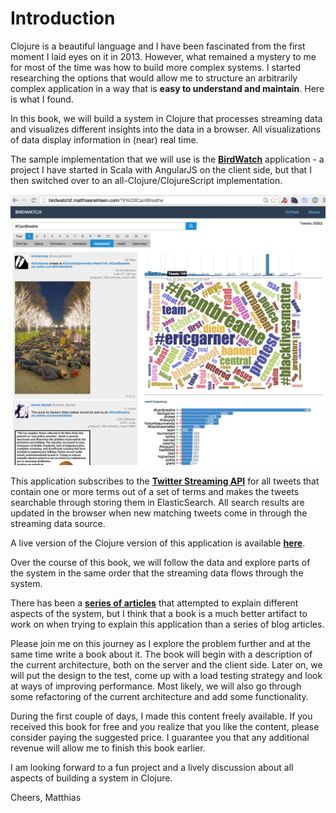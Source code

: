 # Introduction

Clojure is a beautiful language and I have been fascinated from the first moment I laid eyes on it in 2013. However, what remained a mystery to me for most of the time was how to build more complex systems. I started researching the options that would allow me to structure an arbitrarily complex application in a way that is **easy to understand and maintain**. Here is what I found.

In this book, we will build a system in Clojure that processes streaming data and visualizes different insights into the data in a browser. All visualizations of data display information in (near) real time.

The sample implementation that we will use is the **[BirdWatch](https://github.com/matthiasn/BirdWatch)** application - a project I have started in Scala with AngularJS on the client side, but that I then switched over to an all-Clojure/ClojureScript implementation.

![Screenshot](images/screenshot.png)

This application subscribes to the **[Twitter Streaming API](https://dev.twitter.com/docs/streaming-apis)** for all tweets that contain one or more terms out of a set of terms and makes the tweets searchable through storing them in ElasticSearch. All search results are updated in the browser when new matching tweets come in through the streaming data source.

A live version of the Clojure version of this application is available **[here](http://birdwatch2.matthiasnehlsen.com/#*)**.

Over the course of this book, we will follow the data and explore parts of the system in the same order that the streaming data flows through the system.

There has been a **[series of articles](http://matthiasnehlsen.com/blog/2014/09/24/Building-Systems-in-Clojure-1/)** that attempted to explain different aspects of the system, but I think that a book is a much better artifact to work on when trying to explain this application than a series of blog articles.

Please join me on this journey as I explore the problem further and at the same time write a book about it. The book will begin with a description of the current architecture, both on the server and the client side. Later on, we will put the design to the test, come up with a load testing strategy and look at ways of improving performance. Most likely, we will also go through some refactoring of the current architecture and add some functionality.

During the first couple of days, I made this content freely available. If you received this book for free and you realize that you like the content, please consider paying the suggested price. I guarantee you that any additional revenue will allow me to finish this book earlier.

I am looking forward to a fun project and a lively discussion about all aspects of building a system in Clojure.

Cheers,
Matthias